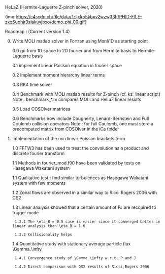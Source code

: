 HeLaZ (Hermite-Laguerre Z-pinch solver, 2020)

{img https://c4scdn.ch/file/data/fzljxlro5kbuv2wzw33h/PHID-FILE-zxq6uphjr3ziakuyjpxo/demo_phi_00.gif}

Roadmap : (Current version 1.4)

0. Write MOLI matlab solver in Fortran using Monli1D as starting point

	0.0 go from 1D space to 2D fourier and from Hermite basis to Hermite-Laguerre basis

	0.1 implement linear Poisson equation in fourier space

	0.2 implement moment hierarchy linear terms

	0.3 RK4 time solver

	0.4 Benchmark with MOLI matlab results for Z-pinch (cf. kz_linear script)
		Note : benchmark_*.m compares MOLI and HeLaZ linear results

	0.5 Load COSOlver matrices

	0.6 Benchmarks now include Dougherty, Lenard-Bernstein and Full Coulomb collision operators
	    Note : for full Coulomb, one must store a precomputed matrix from COSOlver in the iCa folder

1. Implementation of the non linear Poisson brackets term

	1.0 FFTW3 has been used to treat the convolution as a product and discrete fourier transform

	1.1 Methods in fourier_mod.f90 have been validated by tests on Hasegawa Wakatani system

	1.1 Qualitative test : find similar turbulences as Hasegawa Wakatani system with few moments

	1.2 Zonal flows are observed in a similar way to Ricci Rogers 2006 with GS2

	1.3 Linear analysis showed that a certain amount of PJ are recquired to trigger mode

		1.3.1 The \eta_B = 0.5 case is easier since it converged better in linear analysis than \eta_B = 1.0

		1.3.2 Collisionality helps

	1.4 Quantitative study with stationary average particle flux \Gamma_\infty

		1.4.1 Convergence study of \Gamma_\infty w.r.t. P and J

		1.4.2 Direct comparison with GS2 results of Ricci,Rogers 2006
